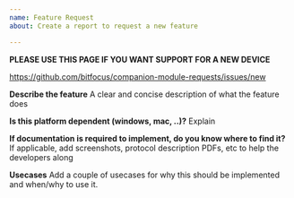```yaml
---
name: Feature Request
about: Create a report to request a new feature

---
```


**PLEASE USE THIS PAGE IF YOU WANT SUPPORT FOR A NEW DEVICE**

https://github.com/bitfocus/companion-module-requests/issues/new


**Describe the feature**
A clear and concise description of what the feature does

**Is this platform dependent (windows, mac, ..)?**
Explain

**If documentation is required to implement, do you know where to find it?**
If applicable, add screenshots, protocol description PDFs, etc to help the developers along

**Usecases**
Add a couple of usecases for why this should be implemented and when/why to use it.

